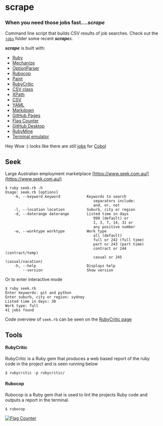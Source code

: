 # scrape

### **When you need those jobs fast...._scrape_**

Command line script that builds CSV results of job searches. Check
out the [`jobs`](https://github.com/jbampton/scrape/tree/master/jobs)
folder some recent **_scrape_**_s_. 

**_scrape_** is built with:

- [Ruby](https://www.ruby-lang.org)
- [Mechanize](https://github.com/sparklemotion/mechanize)
- [OptionParser](https://docs.ruby-lang.org/en/2.5.0/OptionParser.html)
- [Rubocop](https://github.com/rubocop-hq/rubocop)
- [Paint](https://github.com/janlelis/paint)
- [RubyCritic](https://github.com/whitesmith/rubycritic)
- [CSV class](https://ruby-doc.org/stdlib-2.5.0/libdoc/csv/rdoc/CSV.html)
- [XPath](https://en.wikipedia.org/wiki/XPath)
- [CSV](https://en.wikipedia.org/wiki/Comma-separated_values)
- [YAML](http://yaml.org/)
- [Markdown](https://daringfireball.net/projects/markdown/syntax)
- [GitHub Pages](https://pages.github.com/)
- [Flag Counter](https://flagcounter.com)
- [GitHub Desktop](https://desktop.github.com/)
- [RubyMine](https://www.jetbrains.com/ruby/)
- [Terminal emulator](https://en.wikipedia.org/wiki/Terminal_emulator)

Hey Wow :) looks like there are still [jobs](https://github.com/jbampton/scrape/blob/master/jobs/cobol-worktype-all.csv) for [Cobol](
https://en.wikipedia.org/wiki/COBOL)

## Seek 

Large Australian employment marketplace
[https://www.seek.com.au/](https://www.seek.com.au/)  

```
$ ruby seek.rb -h
Usage: seek.rb [options]
    -k, --keyword keyword            Keywords to search
                                        separators include:
                                        and, or, not
    -l, --location location          Suburb, city or region
    -d, --daterange daterange        Listed time in days
                                        999 (default) or
                                        1, 3, 7, 14, 31 or
                                        any positive number
    -w, --worktype worktype          Work type
                                        all (default)
                                        full or 242 (full time)
                                        part or 243 (part time)
                                        contract or 244 (contract/temp)
                                        casual or 245 (casual/vacation)
    -h, --help                       Displays help
        --version                    Show version
```
Or to enter interactive mode
```
$ ruby seek.rb 
Enter keywords: git and python
Enter suburb, city or region: sydney
Listed time in days: 30
Work type: full
41 jobs found
```

Code overview of ``seek.rb`` can be seen on the [RubyCritic page](
http://thebeast.me/scrape/rubycritic/overview.html)


## Tools

#### RubyCritic

RubyCritic is a Ruby gem that produces a web based report of the ruby
code in the project and is seen running below

```
$ rubycritic -p rubycritic/
```

#### Rubocop

Rubocop is a Ruby gem that is used to lint the projects Ruby code and
outputs a report in the terminal.

```
$ rubocop
```

<a href="https://info.flagcounter.com/0gCz">
    <img src="https://s05.flagcounter.com/count2/0gCz/bg_FFFFFF/txt_000000/border_CCCCCC/columns_2/maxflags_250/viewers_0/labels_1/pageviews_0/flags_0/percent_0/" alt="Flag Counter">
</a>
